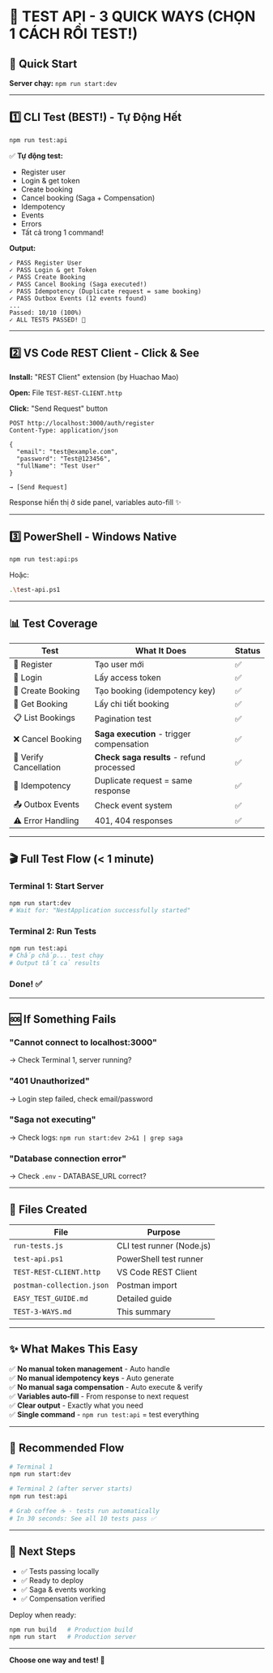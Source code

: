 # 🎯 TEST API - 3 QUICK WAYS (CHỌN 1 CÁCH RỒI TEST!)

## 🚀 Quick Start

**Server chạy:** `npm run start:dev`

---

## 1️⃣ CLI Test (BEST!) - Tự Động Hết

```bash
npm run test:api
```

✅ **Tự động test:**
- Register user
- Login & get token
- Create booking  
- Cancel booking (Saga + Compensation)
- Idempotency
- Events
- Errors
- Tất cả trong 1 command!

**Output:**
```
✓ PASS Register User
✓ PASS Login & get Token
✓ PASS Create Booking
✓ PASS Cancel Booking (Saga executed!)
✓ PASS Idempotency (Duplicate request = same booking)
✓ PASS Outbox Events (12 events found)
...
Passed: 10/10 (100%)
✓ ALL TESTS PASSED! 🎉
```

---

## 2️⃣ VS Code REST Client - Click & See

**Install:** "REST Client" extension (by Huachao Mao)

**Open:** File `TEST-REST-CLIENT.http`

**Click:** "Send Request" button

```http
POST http://localhost:3000/auth/register
Content-Type: application/json

{
  "email": "test@example.com",
  "password": "Test@123456",
  "fullName": "Test User"
}

→ [Send Request]
```

Response hiển thị ở side panel, variables auto-fill ✨

---

## 3️⃣ PowerShell - Windows Native

```bash
npm run test:api:ps
```

Hoặc:
```bash
.\test-api.ps1
```

---

## 📊 Test Coverage

| Test | What It Does | Status |
|------|-------------|--------|
| 👤 Register | Tạo user mới | ✅ |
| 🔐 Login | Lấy access token | ✅ |
| 📅 Create Booking | Tạo booking (idempotency key) | ✅ |
| 📖 Get Booking | Lấy chi tiết booking | ✅ |
| 📋 List Bookings | Pagination test | ✅ |
| ❌ Cancel Booking | **Saga execution** - trigger compensation | ✅ |
| 🔄 Verify Cancellation | **Check saga results** - refund processed | ✅ |
| 🔄 Idempotency | Duplicate request = same response | ✅ |
| 📤 Outbox Events | Check event system | ✅ |
| ⚠️ Error Handling | 401, 404 responses | ✅ |

---

## 🎬 Full Test Flow (< 1 minute)

### Terminal 1: Start Server
```bash
npm run start:dev
# Wait for: "NestApplication successfully started"
```

### Terminal 2: Run Tests
```bash
npm run test:api
# Chấp chấp... test chạy
# Output tất cả results
```

### Done! ✅

---

## 🆘 If Something Fails

### "Cannot connect to localhost:3000"
→ Check Terminal 1, server running?

### "401 Unauthorized"
→ Login step failed, check email/password

### "Saga not executing"
→ Check logs: `npm run start:dev 2>&1 | grep saga`

### "Database connection error"
→ Check `.env` - DATABASE_URL correct?

---

## 📁 Files Created

| File | Purpose |
|------|---------|
| `run-tests.js` | CLI test runner (Node.js) |
| `test-api.ps1` | PowerShell test runner |
| `TEST-REST-CLIENT.http` | VS Code REST Client |
| `postman-collection.json` | Postman import |
| `EASY_TEST_GUIDE.md` | Detailed guide |
| `TEST-3-WAYS.md` | This summary |

---

## ✨ What Makes This Easy

✅ **No manual token management** - Auto handle  
✅ **No manual idempotency keys** - Auto generate  
✅ **No manual saga compensation** - Auto execute & verify  
✅ **Variables auto-fill** - From response to next request  
✅ **Clear output** - Exactly what you need  
✅ **Single command** - `npm run test:api` = test everything  

---

## 🎯 Recommended Flow

```bash
# Terminal 1
npm run start:dev

# Terminal 2 (after server starts)
npm run test:api

# Grab coffee ☕ - tests run automatically
# In 30 seconds: See all 10 tests pass ✅
```

---

## 🚀 Next Steps

- ✅ Tests passing locally
- ✅ Ready to deploy
- ✅ Saga & events working
- ✅ Compensation verified

Deploy when ready:
```bash
npm run build   # Production build
npm run start   # Production server
```

---

**Choose one way and test! 🎉**

